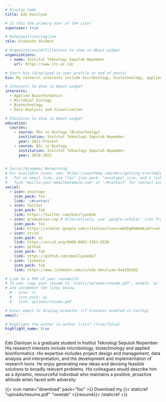 ```yaml
---
# Display name
title: Edo Danilyan

# Is this the primary user of the site?
superuser: true

# Role/position/tagline
role: Graduate Student

# Organizations/Affiliations to show in About widget
organizations:
  - name: Institut Teknologi Sepuluh Nopember
    url: https://www.its.ac.id/

# Short bio (displayed in user profile at end of posts)
bio: My research interests include microbiology, biotechnology, applied bioinformatics.

# Interests to show in About widget
interests:
  - Applied Bioinformatics
  - Microbial Ecology
  - Biotechnology
  - Data Analysis and Visualization

# Education to show in About widget
education:
  courses:
    - course: MSc in Biology (Biotechnolgy)
      institution: Institut Teknologi Sepuluh Nopember
      year: 2021-Present
    - course: BSc in Biology
      institution: Institut Teknologi Sepuluh Nopember
      year: 2018-2022
    

# Social/Academic Networking
# For available icons, see: https://wowchemy.com/docs/getting-started/page-builder/#icons
#   For an email link, use "fas" icon pack, "envelope" icon, and a link in the
#   form "mailto:your-email@example.com" or "/#contact" for contact widget.
social:
  - icon: envelope
    icon_pack: fas
    link: '/#contact'
  - icon: twitter
    icon_pack: fab
    link: https://twitter.com/DanilyanEdo
  - icon: graduation-cap # Alternatively, use `google-scholar` icon from `ai` icon pack
    icon_pack: fas
    link: https://scholar.google.com/citations?user=mAVDgR0AAAAJ&hl=en
  - icon: orcid
    icon_pack: ai
    link: https://orcid.org/0000-0001-7453-0520
  - icon: github
    icon_pack: fab
    link: https://github.com/danilyanedo7
  - icon: linkedin
    icon_pack: fab
    link: https://www.linkedin.com/in/edo-danilyan-6a418b182

# Link to a PDF of your resume/CV.
# To use: copy your resume to `static/uploads/resume.pdf`, enable `ai` icons in `params.toml`,
# and uncomment the lines below.
  # - icon: cv
  #   icon_pack: ai
  #   link: uploads/resume.pdf

# Enter email to display Gravatar (if Gravatar enabled in Config)
email: ''

# Highlight the author in author lists? (true/false)
highlight_name: true
---
```


Edo Danilyan is a graduate student in Institut Teknologi Sepuluh Nopember. His research interests include microbiology, biotechnology and applied bioinformatics. His expertise includes project design and management, data analysis and interpretation, and the development and implementation of research tools. He enjoy generating new ideas and devising feasible solutions to broadly relevant problems. His colleagues would describe him as a dynamic, resourceful individual who maintains a positive, proactive attitude when faced with adversity.

{{< icon name="download" pack="fas" >}} Download my {{< staticref "uploads/resume.pdf" "newtab" >}}resumé{{< /staticref >}}.
